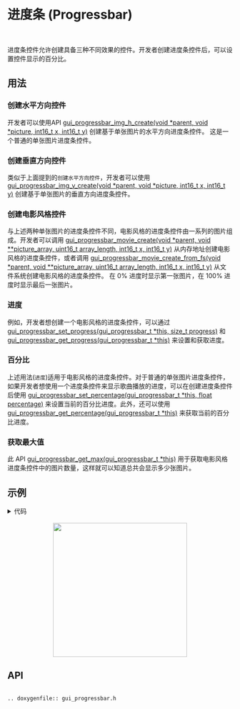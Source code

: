 # 进度条 (Progressbar)
<br>

进度条控件允许创建具备三种不同效果的控件。开发者创建进度条控件后，可以设置控件显示的百分比。

## 用法

### 创建水平方向控件

开发者可以使用API [gui_progressbar_img_h_create(void *parent, void *picture, int16_t x, int16_t y)](#gui_progressbar_img_h_create) 创建基于单张图片的水平方向进度条控件。 这是一个普通的单张图片进度条控件。

### 创建垂直方向控件

类似于上面提到的`创建水平方向控件`，开发者可以使用 [gui_progressbar_img_v_create(void *parent, void *picture, int16_t x, int16_t y)](#gui_progressbar_img_v_create) 创建基于单张图片的垂直方向进度条控件。

### 创建电影风格控件

与上述两种单张图片的进度条控件不同，电影风格的进度条控件由一系列的图片组成。开发者可以调用 [gui_progressbar_movie_create(void *parent, void  **picture_array, uint16_t array_length, int16_t x, int16_t y)](#gui_progressbar_movie_create) 从内存地址创建电影风格的进度条控件，或者调用 [gui_progressbar_movie_create_from_fs(void *parent, void  **picture_array, uint16_t array_length, int16_t x, int16_t y)](#gui_progressbar_movie_create_from_fs) 从文件系统创建电影风格的进度条控件。
在 0% 进度时显示第一张图片，在 100% 进度时显示最后一张图片。

### 进度

例如，开发者想创建一个电影风格的进度条控件，可以通过 [gui_progressbar_set_progress(gui_progressbar_t *this, size_t progress)](#gui_progressbar_set_progress) 和 [gui_progressbar_get_progress(gui_progressbar_t *this)](#gui_progressbar_get_progress) 来设置和获取进度。

### 百分比

上述用法(`进度`)适用于电影风格的进度条控件。对于普通的单张图片进度条控件，如果开发者想使用一个进度条控件来显示歌曲播放的进度，可以在创建进度条控件后使用 [gui_progressbar_set_percentage(gui_progressbar_t *this, float percentage)](#gui_progressbar_set_percentage) 来设置当前的百分比进度。此外，还可以使用 [gui_progressbar_get_percentage(gui_progressbar_t *this)](#gui_progressbar_get_percentage) 来获取当前的百分比进度。

### 获取最大值

此 API [gui_progressbar_get_max(gui_progressbar_t *this)](#gui_progressbar_get_max) 用于获取电影风格进度条控件中的图片数量，这样就可以知道总共会显示多少张图片。

## 示例

<details> <summary>代码</summary>

```c
#include "root_image_hongkong/ui_resource.h"
#include "gui_progressbar.h"
#include "gui_text.h"
#include "draw_font.h"

static void *array[] = {DOG40_BIN, DOG60_BIN, DOG80_BIN, DOG100_BIN, DOG120_BIN, DOG140_BIN};

void page_tb_one(void *parent)
{
    gui_set_font_mem_resourse(24, TEST_FONT24_DOT_BIN, TEST_FONT24_TABLE_BIN);

    gui_progressbar_t *test_bar_one = gui_progressbar_img_v_create(parent, TEST_BIN, 50, 0);
    gui_progressbar_set_percentage(test_bar_one, 1);

    gui_progressbar_t *test_bar_two = gui_progressbar_img_v_create(parent, TEST_BIN, 150, 0);
    gui_progressbar_set_percentage(test_bar_two, 0.5);

    gui_text_t *text1 = gui_text_create(parent, "vertical1", 50, 250, 300, 24);
    gui_text_set(text1, "100%    50%  vertical", GUI_FONT_SRC_BMP, 0xffffffff, 21, 24);
    gui_text_mode_set(text1, LEFT);

    gui_text_t *text2 = gui_text_create(parent, "vertical2", 10, 300, 330, 24);
    gui_text_set(text2, "gui_progressbar_img_v_create", GUI_FONT_SRC_BMP, 0xff0000ff, 28, 24);
    gui_text_mode_set(text2, LEFT);
}

void page_tb_two(void *parent)
{
    gui_set_font_mem_resourse(24, TEST_FONT24_DOT_BIN, TEST_FONT24_TABLE_BIN);

    gui_progressbar_t *test_bar_three = gui_progressbar_img_h_create(parent, TEST_BIN, 50, 0);
    gui_progressbar_set_percentage(test_bar_three, 1);

    gui_progressbar_t *test_bar_four = gui_progressbar_img_h_create(parent, TEST_BIN, 150, 0);
    gui_progressbar_set_percentage(test_bar_four, 0.5);

    gui_text_t *text3 = gui_text_create(parent, "horizontal1", 50, 250, 300, 24);
    gui_text_set(text3, "100%    50%  horizontal", GUI_FONT_SRC_BMP, 0xffffffff, 23, 24);
    gui_text_mode_set(text3, LEFT);

    gui_text_t *text4 = gui_text_create(parent, "horizontal2", 10, 300, 330, 24);
    gui_text_set(text4, "gui_progressbar_img_h_create", GUI_FONT_SRC_BMP, 0xff0000ff, 28, 24);
    gui_text_mode_set(text4, LEFT);
}

void page_tb_three(void *parent)
{
    gui_set_font_mem_resourse(24, TEST_FONT24_DOT_BIN, TEST_FONT24_TABLE_BIN);

    gui_progressbar_t *test_bar_five = gui_progressbar_movie_create(parent, array, 6, 0, 0);

    gui_progressbar_t *test_bar_six = gui_progressbar_movie_create(parent, array, 6, 150, 0);
    gui_progressbar_set_progress(test_bar_six, 4);

    gui_text_t *text5 = gui_text_create(parent, "movie1", 80, 250, 300, 24);
    gui_text_set(text5, "pic0   pic4  movie", GUI_FONT_SRC_BMP, 0xffffffff, 18, 24);
    gui_text_mode_set(text5, LEFT);

    gui_text_t *text6 = gui_text_create(parent, "movie2", 10, 300, 330, 24);
    gui_text_set(text6, "gui_progressbar_movie_create", GUI_FONT_SRC_BMP, 0xff0000ff, 28, 24);
    gui_text_mode_set(text6, LEFT);
}
```

</details><br>

<center><img width= "300" src="https://docs.realmcu.com/HoneyGUI/image/widgets/progressbar.gif" /></center>

## API


```eval_rst

.. doxygenfile:: gui_progressbar.h

```

